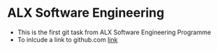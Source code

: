 # ALX Software Engineering
* This is the first git task from ALX Software Engineering Programme
* To inlcude a link to github.com
[link](http://github.com)
